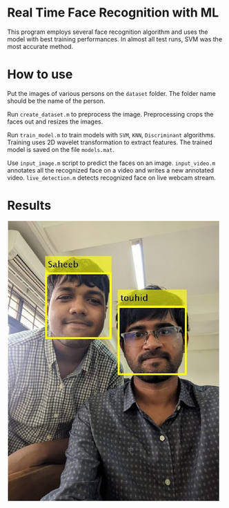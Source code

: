 # Real Time Face Recognition with ML

This program employs several face recognition algorithm and uses the model with best training performances. In almost all test runs, SVM was the most accurate method.

# How to use

Put the images of various persons on the `dataset` folder. The folder name should be the name of the person.

Run `create_dataset.m` to preprocess the image. Preprocessing crops the faces out and resizes the images.

Run `train_model.m` to train models with `SVM`, `KNN`, `Discriminant` algorithms. Training uses 2D wavelet transformation to extract features. The trained model is saved on the file `models.mat`.

Use `input_image.m` script to predict the faces on an image. `input_video.m` annotates all the recognized face on a video and writes a new annotated video. `live_detection.m` detects recognized face on live webcam stream.

# Results

<img src="img/touhid-saheeb.jpg" />
